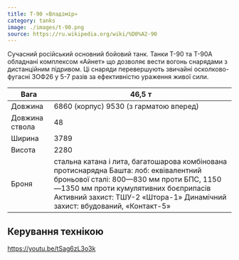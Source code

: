 ```yaml
---
title: T-90 «Владімір»
category: tanks
image: ./images/t-90.png
source: https://ru.wikipedia.org/wiki/%D0%A2-90
---
```


Cучасний російський основний бойовий танк. Танки Т-90 та Т-90А обладнані комплексом «Айнет» що дозволяє вести вогонь снарядами з дистанційним підривом. Ці снаряди перевершують звичайні осколково-фугасні 3ОФ26 у 5-7 разів за ефективністю ураження живої сили.

| Вага           | 46,5 т                                 |
| -------------- | -------------------------------------- |
| Довжина        | 6860 (корпус) 9530 (з гарматою вперед) |
| Довжина cтвола | 48                                     |
| Ширина         | 3789                                   |
| Висота         | 2280                                   |
| Броня          |стальна катана і лита, багатошарова комбінована протиснарядна Башта: лоб: еквівалентний броньової сталі: 800—830 мм проти БПС, 1150—1350 мм проти кумулятивних боєприпасів Активний захист: ТШУ-2 «Штора-1» Динамічний захист: вбудований, «Контакт-5»  |

## Керування технікою

https://youtu.be/tSag6zL3o3k
